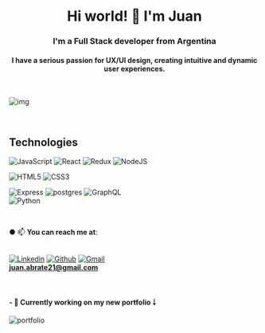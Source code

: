 


<h1 align="center">Hi world! 👋 I'm Juan</h1>
<h3 align="center">I'm a Full Stack developer from Argentina</h3>

<h4 align="center"> I have a serious passion for UX/UI design, creating intuitive and dynamic user experiences.
</h4>

<br/>

![img](https://user-images.githubusercontent.com/68609187/112193031-3d2c8980-8be6-11eb-8d18-6c33109056da.jpg)


<br/>


## Technologies

  ![JavaScript](https://img.shields.io/badge/-JavaScript-000000?style=flat&logo=javascript)
  ![React](https://img.shields.io/badge/-React-000000?style=flat&logo=react)
  ![Redux](https://img.shields.io/badge/-Redux-000000?style=flat&logo=redux)
  ![NodeJS](https://img.shields.io/badge/-NodeJS-000000?style=flat&logo=node.js)
<br/>

  ![HTML5](https://img.shields.io/badge/-HTML5-000000?style=flat&logo=html5)
  ![CSS3](https://img.shields.io/badge/-CSS-000000?style=flat&logo=css3)
<br/>

  ![Express](https://img.shields.io/badge/-Express-000000?style=flat&logo=express)
  ![postgres](https://img.shields.io/badge/-PostgreSQL-000000?style=flat&logo=postgresql)
  ![GraphQL](https://img.shields.io/badge/-GraphQL-000000?style=flat&logo=graphql)
<br/>
  ![Python](https://img.shields.io/badge/-Python-000000?style=flat&logo=python)

<br/>

● 📫 **You can reach me at**:<br/><br/>


[![Linkedin](https://img.shields.io/badge/-LinkedIn-blue?style=flat&logo=Linkedin&logoColor=white)](https://www.linkedin.com/in/juan-abrate-8a93b81a7/)
[![Github](https://img.shields.io/badge/-Github-000?style=flat&logo=Github&logoColor=white)](https://github.com/juanabrate)
[![Gmail](https://img.shields.io/badge/-Gmail-c14438?style=flat&logo=Gmail&logoColor=white)](mailto:juan.abrate21@gmail.com)<br/>
**juan.abrate21@gmail.com**


<br/>
 
 <h4>- 🌱 Currently working on my new portfolio ￬</h4>
 
 ![portfolio](https://user-images.githubusercontent.com/68609187/112183496-128a0300-8bdd-11eb-86c1-cea30ad7590b.PNG)









